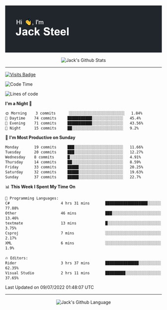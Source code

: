 <p align="center">
  <img align="center" src="https://github.com/JackSteel97/JackSteel97/blob/main/header.png?raw=true" alt="Hi, I'm Jack Steel" /> 
 </p>
<p align="center">
 <img align="center" src="https://github-readme-stats.vercel.app/api?username=jacksteel97&show_icons=true&count_private=true&theme=dracula" alt="Jack's Github Stats" /> 
</p>

<hr/>

[![Visits Badge](https://badges.pufler.dev/visits/JackSteel97/JackSteel97?color=blue&label=Profile%20Visits)](https://github.com/JackSteel97)
<!--START_SECTION:waka-->
![Code Time](http://img.shields.io/badge/Code%20Time-0%20secs-blue)

![Lines of code](https://img.shields.io/badge/From%20Hello%20World%20I%27ve%20Written-932%20Thousand%20lines%20of%20code-blue)

**I'm a Night 🦉** 

```text
🌞 Morning    3 commits      ░░░░░░░░░░░░░░░░░░░░░░░░░   1.84% 
🌆 Daytime    74 commits     ███████████░░░░░░░░░░░░░░   45.4% 
🌃 Evening    71 commits     ███████████░░░░░░░░░░░░░░   43.56% 
🌙 Night      15 commits     ██░░░░░░░░░░░░░░░░░░░░░░░   9.2%

```
📅 **I'm Most Productive on Sunday** 

```text
Monday       19 commits     ███░░░░░░░░░░░░░░░░░░░░░░   11.66% 
Tuesday      20 commits     ███░░░░░░░░░░░░░░░░░░░░░░   12.27% 
Wednesday    8 commits      █░░░░░░░░░░░░░░░░░░░░░░░░   4.91% 
Thursday     14 commits     ██░░░░░░░░░░░░░░░░░░░░░░░   8.59% 
Friday       33 commits     █████░░░░░░░░░░░░░░░░░░░░   20.25% 
Saturday     32 commits     █████░░░░░░░░░░░░░░░░░░░░   19.63% 
Sunday       37 commits     █████░░░░░░░░░░░░░░░░░░░░   22.7%

```


📊 **This Week I Spent My Time On** 

```text
💬 Programming Languages: 
C#                       4 hrs 31 mins       ███████████████████░░░░░░   77.88% 
Other                    46 mins             ███░░░░░░░░░░░░░░░░░░░░░░   13.46% 
textmate                 13 mins             █░░░░░░░░░░░░░░░░░░░░░░░░   3.75% 
Csproj                   7 mins              ░░░░░░░░░░░░░░░░░░░░░░░░░   2.17% 
XML                      6 mins              ░░░░░░░░░░░░░░░░░░░░░░░░░   1.9%

🔥 Editors: 
Rider                    3 hrs 37 mins       ███████████████░░░░░░░░░░   62.35% 
Visual Studio            2 hrs 11 mins       █████████░░░░░░░░░░░░░░░░   37.65%

```


 Last Updated on 09/07/2022 01:48:07 UTC
<!--END_SECTION:waka-->

<hr/>

<p align="center">
    <img align="center" src="https://github-readme-stats.vercel.app/api/top-langs/?username=jacksteel97&langs_count=10&layout=compact&theme=dracula" alt="Jack's Github Language" /> 
</p>

